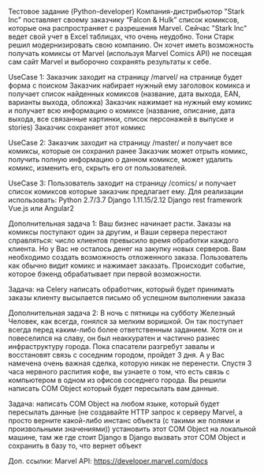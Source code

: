 Тестовое задание (Python-developer)
Компания-дистрибьютор "Stark Inc" поставляет своему заказчику “Falcon & Hulk” список комиксов, которые она
распространяет с разрешения Marvel. Сейчас "Stark Inc" ведет свой учет в Excel таблицах, что очень неудобно.
Тони Старк решил модернизировать свою компанию. Он хочет иметь возможность получать комиксы от Marvel
(используя Marvel Comics API) не посещая сам сайт Marvel и выборочно сохранять результаты к себе.

UseCase 1:
Заказчик заходит на страницу /marvel/ на странице будет форма с поиском
Заказчик набирает нужный ему заголовок комикса и получает список найденных комиксов (название, дата выхода,
EAN, варианты выхода, обложка) Заказчик нажимает на нужный ему комикс и получает всю информацию о комиксе
(название, описание, дата выхода, все связанные картинки, список персонажей в выпуске и stories)
Заказчик сохраняет этот комикс

UseCase 2:
Заказчик заходит на страницу /master/ и получает все комиксы, которые он сохранил ранее
Заказчик может отрыть комикс, получить полную информацию о данном комиксе, может удалить комикс, изменить его,
скрыть его от пользователей.

UseCase 3:
Пользователь заходит на страницу /comics/ и получает список комиксов которые заказчик предлагает ему.
Для реализации использовать:
Python 2.7/3.7
Django 1.11.15/2.12
Django rest framework
Vue.js или Angular2


Дополнительная задача 1:
Ваш бизнес начинает расти. Заказы на комиксы поступают один за другим, и Ваши сервера перестают справляться:
число клиентов превысило время обработки каждого клиента. Но у Вас не осталось денег на закупку новых серверов.
Вам необходимо создать возможность отложенного заказа. Пользователь как обычно видит комикс и нажимает заказать.
Происходит событие, которое бэкенд обрабатывает при первой возможности.

Задача:
на Celery написать обработчик, который будет принимать заказы
клиенту высылается письмо об успешном выполнении заказа

Дополнительная задача 2:
В ночь с пятницы на субботу Железный Человек, как всегда, гонялся за мелким воришкой. Он так поступает всегда перед
каким-либо более ответственным заданием. Хотя он и повеселился на славу, он был неаккуратен и частично разнес
инфраструктуру города. Пока спасатели разгребут завалы и восстановят связь с соседним городом, пройдет 3 дня.
А у Вас намечена очень важная сделка, которую никак не перенести. Спустя 3 часа нервного распития кофе, вы узнаете
о том, что есть связь с компьютером в одном из офисов соседнего города. Вы решили написать COM Object который будет
пересылать вам данные.

Задача:
написать COM Object на любом языке, который будет пересылать данные (не создавайте HTTP запрос к серверу Marvel,
а просто верните какой-либо инстанс объекта (с такими же полями и произвольными значениями))
установить этот COM Object на локальной машине, там же где стоит Django
в Django вызвать этот COM Object и сохранить в базу то, что вернет объект

Доп. ссылки:
Marvel API: https://developer.marvel.com/docs
